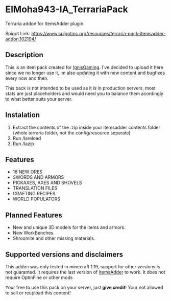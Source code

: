 # ElMoha943-IA_TerrariaPack
Terraria addon for ItemsAdder plugin.

Spigot Link: https://www.spigotmc.org/resources/terraria-pack-itemsadder-addon.102194/

## Description

This is an item pack created for [IgnisGaming](https://discord.gg/VBcutsQZh3). I`ve decided to upload it here since we no longer use it, im also updating it with new content and bugfixes every now and then.

This pack is not intended to be used as it is in production servers, most stats are just placeholders and would need you to balance them acordingly to what better suits your server.

## Instalation

1. Extract the contents of the .zip inside your itemsadder contents folder (whole terraria folder, not the config/resource separate)
2. Run /Iareload
3. Run /Iazip

## Features

* 16 NEW ORES
* SWORDS AND ARMORS
* PICKAXES, AXES AND SHOVELS
* TRANSLATION FILES
* CRAFTING RECIPES
* WORLD POPULATORS

## Planned Features

* New and unique 3D models for the items and armors.
* New WorkBenches.
* Shroomite and other missing materials.

## Supported versions and disclaimers

This addon was only tested in minecraft 1.19, support for other versions is not guaranted. It requires the last version of [ItemsAdder](https://www.spigotmc.org/resources/%E2%9C%A8itemsadder%E2%AD%90emotes-mobs-items-armors-hud-gui-emojis-blocks-wings-hats-liquids.73355/) to work. It does not require OptinFine or other mods

Your free to use this pack on your server, just **give credit**! Your not allowed to sell or reupload this content! 
